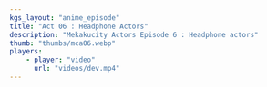 ```yaml
---
kgs_layout: "anime_episode"
title: "Act 06 : Headphone Actors"
description: "Mekakucity Actors Episode 6 : Headphone actors"
thumb: "thumbs/mca06.webp"
players:
    - player: "video"
      url: "videos/dev.mp4"
---
```

